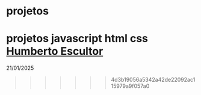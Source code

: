 # projetos
 projetos javascript html css
<a href="https://humbertoeliasoares01.github.io/" target="_blank">Humberto Escultor</a>
=======
21/01/2025
>>>>>>> 4d3b19056a5342a42de22092ac115979a9f057a0
